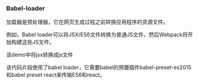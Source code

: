 
### Babel-loader
加载器是预处理器，它在网页生成过程之前转换应用程序的资源文件。

例如，Babel loader可以将JSX/ES6文件转换为普通JS文件，然后Webpack将开始构建这些JS文件。

该demo中将jsx转换成js文件


该代码片段使用了babel loader，它需要babel的预置插件babel-preset-es2015和babel preset react来传输ES6和react。